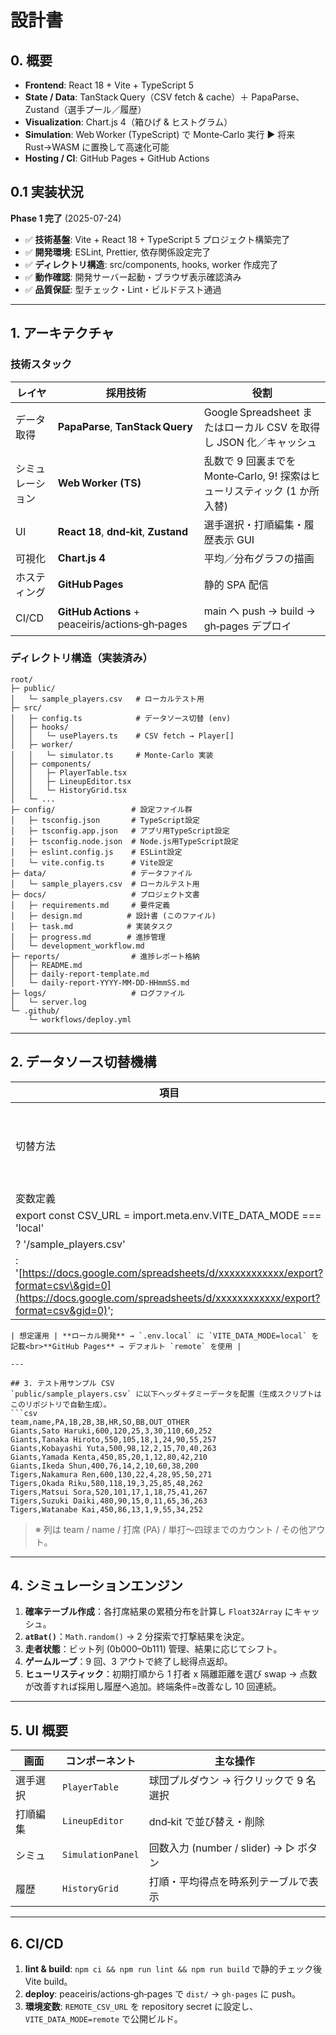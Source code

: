 # 設計書

## 0. 概要

* **Frontend**: React 18 + Vite + TypeScript 5
* **State / Data**: TanStack Query（CSV fetch & cache）＋ PapaParse、Zustand（選手プール／履歴）
* **Visualization**: Chart.js 4（箱ひげ & ヒストグラム）
* **Simulation**: Web Worker (TypeScript) で Monte‑Carlo 実行  ▶︎ 将来 Rust→WASM に置換して高速化可能
* **Hosting / CI**: GitHub Pages + GitHub Actions

## 0.1 実装状況

**Phase 1 完了** (2025-07-24)
- ✅ **技術基盤**: Vite + React 18 + TypeScript 5 プロジェクト構築完了
- ✅ **開発環境**: ESLint, Prettier, 依存関係設定完了  
- ✅ **ディレクトリ構造**: src/components, hooks, worker 作成完了
- ✅ **動作確認**: 開発サーバー起動・ブラウザ表示確認済み
- ✅ **品質保証**: 型チェック・Lint・ビルドテスト通過

---

## 1. アーキテクチャ

### 技術スタック

| レイヤ      | 採用技術                                            | 役割                                                |
| -------- | ----------------------------------------------- | ------------------------------------------------- |
| データ取得    | **PapaParse**, **TanStack Query**               | Google Spreadsheet またはローカル CSV を取得し JSON 化／キャッシュ  |
| シミュレーション | **Web Worker (TS)**                             | 乱数で 9 回裏までを Monte‑Carlo, 9! 探索はヒューリスティック (1 か所入替) |
| UI       | **React 18**, **dnd‑kit**, **Zustand**          | 選手選択・打順編集・履歴表示 GUI                                |
| 可視化      | **Chart.js 4**                                  | 平均／分布グラフの描画                                       |
| ホスティング   | **GitHub Pages**                                | 静的 SPA 配信                                         |
| CI/CD    | **GitHub Actions** + peaceiris/actions‑gh‑pages | main へ push → build → gh‑pages デプロイ               |

### ディレクトリ構造（実装済み）

```
root/
├─ public/
│   └─ sample_players.csv   # ローカルテスト用
├─ src/
│   ├─ config.ts            # データソース切替 (env)
│   ├─ hooks/
│   │   └─ usePlayers.ts    # CSV fetch → Player[]
│   ├─ worker/
│   │   └─ simulator.ts     # Monte‑Carlo 実装
│   ├─ components/
│   │   ├─ PlayerTable.tsx
│   │   ├─ LineupEditor.tsx
│   │   └─ HistoryGrid.tsx
│   └─ ...
├─ config/                 # 設定ファイル群
│   ├─ tsconfig.json       # TypeScript設定
│   ├─ tsconfig.app.json   # アプリ用TypeScript設定
│   ├─ tsconfig.node.json  # Node.js用TypeScript設定
│   ├─ eslint.config.js    # ESLint設定
│   └─ vite.config.ts      # Vite設定
├─ data/                   # データファイル
│   └─ sample_players.csv  # ローカルテスト用
├─ docs/                   # プロジェクト文書
│   ├─ requirements.md     # 要件定義
│   ├─ design.md          # 設計書 (このファイル)
│   ├─ task.md            # 実装タスク
│   ├─ progress.md        # 進捗管理
│   └─ development_workflow.md
├─ reports/                # 進捗レポート格納
│   ├─ README.md
│   ├─ daily-report-template.md
│   └─ daily-report-YYYY-MM-DD-HHmmSS.md
├─ logs/                   # ログファイル
│   └─ server.log
└─ .github/
    └─ workflows/deploy.yml
```

---

## 2. データソース切替機構

| 項目                                                                                                                                                               | 設計                                 |                                         |
| ---------------------------------------------------------------------------------------------------------------------------------------------------------------- | ---------------------------------- | --------------------------------------- |
| 切替方法                                                                                                                                                             | Vite 環境変数 \`VITE\_DATA\_MODE=local | remote` を参照し、`config.ts\` 内で URL を出し分ける |
| 変数定義                                                                                                                                                             | \`\`\`ts                           |                                         |
| export const CSV\_URL = import.meta.env.VITE\_DATA\_MODE === 'local'                                                                                             |                                    |                                         |
| ? '/sample\_players.csv'                                                                                                                                         |                                    |                                         |
| : '[https://docs.google.com/spreadsheets/d/xxxxxxxxxxxx/export?format=csv\&gid=0](https://docs.google.com/spreadsheets/d/xxxxxxxxxxxx/export?format=csv&gid=0)'; |                                    |                                         |

````|
| 想定運用 | **ローカル開発** → `.env.local` に `VITE_DATA_MODE=local` を記載<br>**GitHub Pages** → デフォルト `remote` を使用 |

---

## 3. テスト用サンプル CSV
`public/sample_players.csv` に以下ヘッダ＋ダミーデータを配置（生成スクリプトはこのリポジトリで自動生成）。
```csv
team,name,PA,1B,2B,3B,HR,SO,BB,OUT_OTHER
Giants,Sato Haruki,600,120,25,3,30,110,60,252
Giants,Tanaka Hiroto,550,105,18,1,24,90,55,257
Giants,Kobayashi Yuta,500,98,12,2,15,70,40,263
Giants,Yamada Kenta,450,85,20,1,12,80,42,210
Giants,Ikeda Shun,400,76,14,2,10,60,38,200
Tigers,Nakamura Ren,600,130,22,4,28,95,50,271
Tigers,Okada Riku,580,118,19,3,25,85,48,262
Tigers,Matsui Sora,520,101,17,1,18,75,41,267
Tigers,Suzuki Daiki,480,90,15,0,11,65,36,263
Tigers,Watanabe Kai,450,86,13,1,9,55,34,252
````

> ※ 列は team / name / 打席 (PA) / 単打～四球までのカウント / その他アウト。

---

## 4. シミュレーションエンジン

1. **確率テーブル作成**：各打席結果の累積分布を計算し `Float32Array` にキャッシュ。
2. **`atBat()`**：`Math.random()` → 2 分探索で打撃結果を決定。
3. **走者状態**：ビット列 (0b000–0b111) 管理、結果に応じてシフト。
4. **ゲームループ**：9 回、3 アウトで終了し総得点返却。
5. **ヒューリスティック**：初期打順から 1 打者 x 隔離距離を選び swap → 点数が改善すれば採用し履歴へ追加。終端条件=改善なし 10 回連続。

---

## 5. UI 概要

| 画面   | コンポーネント           | 主な操作                           |
| ---- | ----------------- | ------------------------------ |
| 選手選択 | `PlayerTable`     | 球団プルダウン → 行クリックで 9 名選択         |
| 打順編集 | `LineupEditor`    | dnd‑kit で並び替え・削除               |
| シミュ  | `SimulationPanel` | 回数入力 (number / slider) → ▷ ボタン |
| 履歴   | `HistoryGrid`     | 打順・平均得点を時系列テーブルで表示             |

---

## 6. CI/CD

1. **lint & build**: `npm ci && npm run lint && npm run build` で静的チェック後 Vite build。
2. **deploy**: peaceiris/actions‑gh‑pages で `dist/` → `gh‑pages` に push。
3. **環境変数**: `REMOTE_CSV_URL` を repository secret に設定し、`VITE_DATA_MODE=remote` で公開ビルド。

